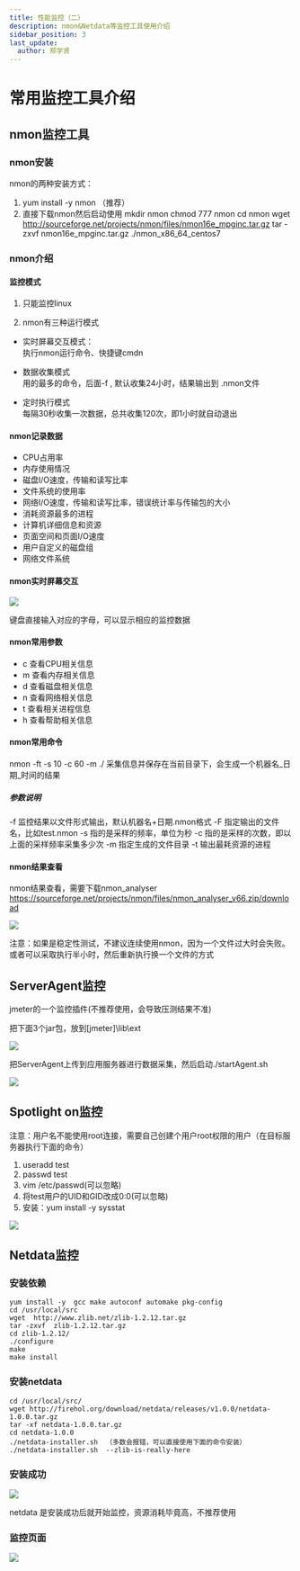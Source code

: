 ```yaml
---
title: 性能监控（二）
description: nmon&Netdata等监控工具使用介绍
sidebar_position: 3
last_update:
  author: 郑学贤
---
```


# 常用监控工具介绍

## nmon监控工具

### nmon安装

nmon的两种安装方式：
1. yum  install  -y   nmon  （推荐）
2. 直接下载nmon然后启动使用
    mkdir   nmon
    chmod  777  nmon
    cd  nmon
    wget http://sourceforge.net/projects/nmon/files/nmon16e_mpginc.tar.gz
    tar  -zxvf  nmon16e_mpginc.tar.gz
    ./nmon_x86_64_centos7   

### nmon介绍

#### 监控模式

1. 只能监控linux

2. nmon有三种运行模式
- 实时屏幕交互模式：   
执行nmon运行命令、快捷键cmdn

- 数据收集模式  
用的最多的命令，后面-f , 默认收集24小时，结果输出到 .nmon文件
- 定时执行模式  
每隔30秒收集一次数据，总共收集120次，即1小时就自动退出

#### nmon记录数据

- CPU占用率
- 内存使用情况
- 磁盘I/O速度，传输和读写比率
- 文件系统的使用率
- 网络I/O速度，传输和读写比率，错误统计率与传输包的大小
- 消耗资源最多的进程
- 计算机详细信息和资源
- 页面空间和页面I/O速度
- 用户自定义的磁盘组
- 网络文件系统

#### nmon实时屏幕交互

![](http://120.77.61.138:99/wp-content/uploads/2023/01/2022-08-08-14-28-49.png)

键盘直接输入对应的字母，可以显示相应的监控数据

#### nmon常用参数

- c 查看CPU相关信息
- m 查看内存相关信息
- d 查看磁盘相关信息
- n 查看网络相关信息
- t 查看相关进程信息
- h 查看帮助相关信息

#### nmon常用命令

nmon  -ft  -s  10  -c  60  -m  ./
采集信息并保存在当前目录下，会生成一个机器名_日期_时间的结果

##### 参数说明 
-f   监控结果以文件形式输出，默认机器名+日期.nmon格式 
-F   指定输出的文件名，比如test.nmon 
-s   指的是采样的频率，单位为秒 
-c   指的是采样的次数，即以上面的采样频率采集多少次 
-m   指定生成的文件目录
-t    输出最耗资源的进程

#### nmon结果查看

nmon结果查看，需要下载nmon_analyser
https://sourceforge.net/projects/nmon/files/nmon_analyser_v66.zip/download

![](http://120.77.61.138:99/wp-content/uploads/2023/01/2022-08-08-14-33-29.png)

注意：如果是稳定性测试，不建议连续使用nmon，因为一个文件过大时会失败。或者可以采取执行半小时，然后重新执行换一个文件的方式


## ServerAgent监控

jmeter的一个监控插件(不推荐使用，会导致压测结果不准)

把下面3个jar包，放到[jmeter]\lib\ext

![](http://120.77.61.138:99/wp-content/uploads/2023/01/2022-08-08-14-35-53.png)

把ServerAgent上传到应用服务器进行数据采集，然后启动./startAgent.sh

![](http://120.77.61.138:99/wp-content/uploads/2023/01/2022-08-08-14-36-18.png)

## Spotlight on监控

注意：用户名不能使用root连接，需要自己创建个用户root权限的用户（在目标服务器执行下面的命令）

1. useradd  test
2. passwd  test
3. vim /etc/passwd(可以忽略)
4. 将test用户的UID和GID改成0:0(可以忽略)
5. 安装：yum install -y sysstat

![](http://120.77.61.138:99/wp-content/uploads/2023/01/2022-08-08-14-38-12.png)

## Netdata监控

### 安装依赖

    yum install -y  gcc make autoconf automake pkg-config
    cd /usr/local/src
    wget  http://www.zlib.net/zlib-1.2.12.tar.gz
    tar -zxvf  zlib-1.2.12.tar.gz
    cd zlib-1.2.12/
    ./configure
    make
    make install

### 安装netdata

    cd /usr/local/src/
    wget http://firehol.org/download/netdata/releases/v1.0.0/netdata-1.0.0.tar.gz
    tar -xf netdata-1.0.0.tar.gz
    cd netdata-1.0.0
    ./netdata-installer.sh  （多数会报错，可以直接使用下面的命令安装）
    ./netdata-installer.sh  --zlib-is-really-here

### 安装成功

![](http://120.77.61.138:99/wp-content/uploads/2023/01/2022-08-08-14-41-41.png)

netdata  是安装成功后就开始监控，资源消耗毕竟高，不推荐使用

### 监控页面

![](http://120.77.61.138:99/wp-content/uploads/2023/01/2022-08-08-14-42-58.png)